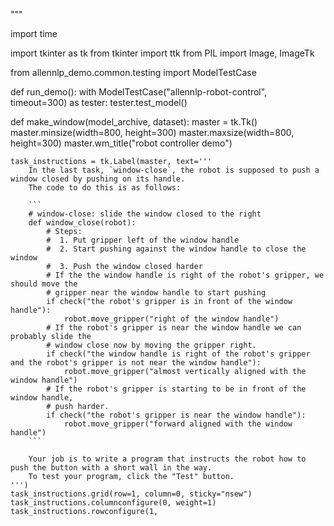 

"""

import time

import tkinter as tk
from tkinter import ttk
from PIL import Image, ImageTk

from allennlp_demo.common.testing import ModelTestCase


def run_demo():
    with ModelTestCase("allennlp-robot-control", timeout=300) as tester:
        tester.test_model()


def make_window(model_archive, dataset):
    master = tk.Tk()
    master.minsize(width=800, height=300)
    master.maxsize(width=800, height=300)
    master.wm_title("robot controller demo")

    task_instructions = tk.Label(master, text='''
        In the last task, `window-close`, the robot is supposed to push a window closed by pushing on its handle.
        The code to do this is as follows:

        ```
        # window-close: slide the window closed to the right
        def window_close(robot):
            # Steps:
            #  1. Put gripper left of the window handle
            #  2. Start pushing against the window handle to close the window
            #  3. Push the window closed harder
            # If the the window handle is right of the robot's gripper, we should move the
            # gripper near the window handle to start pushing
            if check("the robot's gripper is in front of the window handle"):
                robot.move_gripper("right of the window handle")
            # If the robot's gripper is near the window handle we can probably slide the
            # window close now by moving the gripper right.
            if check("the window handle is right of the robot's gripper and the robot's gripper is not near the window handle"):
                robot.move_gripper("almost vertically aligned with the window handle")
            # If the robot's gripper is starting to be in front of the window handle,
            # push harder.
            if check("the robot's gripper is near the window handle"):
                robot.move_gripper("forward aligned with the window handle")
        ```

        Your job is to write a program that instructs the robot how to push the button with a short wall in the way.
        To test your program, click the "Test" button.
    ''')
    task_instructions.grid(row=1, column=0, sticky="nsew")
    task_instructions.columnconfigure(0, weight=1)
    task_instructions.rowconfigure(1,